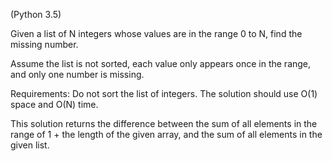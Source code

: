 (Python 3.5)

Given a list of N integers whose values are in the range 0 to N, find the missing number.

Assume the list is not sorted, each value only appears once in the range, and only one number is missing.

Requirements: Do not sort the list of integers. The solution should use O(1) space and O(N) time.

This solution returns the difference between the sum of all elements in the range of 1 + the length of the given array, and the sum of all elements in the given list.

